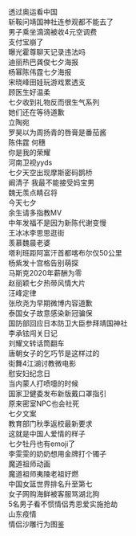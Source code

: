 透过奥运看中国  
斩鞍问靖国神社连参观都不能去了  
男子乘坐滴滴被收4元空调费  
支付宝崩了  
曝光霍尊聊天记录违法吗  
迪丽热巴龚俊七夕海报  
杨幂陈伟霆七夕海报  
宋晓峰田娃玩游戏累透支  
顾医生好温柔  
七夕收到礼物反而很生气系列  
她们还在等待道歉  
立陶宛  
罗昊以为周扬青的唇膏是番茄酱  
陈伟霆 何穗  
你是我的荣耀  
河南卫视yyds  
七夕天空出现摩斯密码鹊桥  
阚清子 我最不能接受妈宝男  
魏无羡点睛召将  
今天七夕  
余生请多指教MV  
中年发福不是因为新陈代谢变慢  
王冰冰李思思逛街  
羡慕魏晨老婆  
塔利班距阿富汗首都喀布尔仅50公里  
杨紫发十宫格告别萌探  
马斯克2020年薪酬为零  
赵丽颖七夕热带风情大片  
汪峰定律  
张欣尧为早期微博内容道歉  
泰国女子故意感染新冠骗保  
国防部回应日本防卫大臣参拜靖国神社  
李承铉闯关日记  
刘耀文转话筒翻车  
唐朝女子的乞巧节是这样过的  
街舞4江湖讨教微电影  
慰安妇纪念日  
当内蒙人打喷嚏的时候  
国家卫健委发布新版戴口罩指引  
原来密室NPC也会社死  
七夕文案  
教育部门秋季返校最新要求  
这就是中国人爱情的样子  
七夕牡丹也有emoji了  
李雯雯的奶奶想用金牌打个镯子  
魔道祖师动画  
魔道祖师夷陵老祖好燃  
中国女篮世界排名升至第七  
女子网购海鲜被客服骂湖北狗  
5名男子看不惯情侣秀恩爱实施抢劫  
山东疫情  
情侣沙雕行为图鉴  
